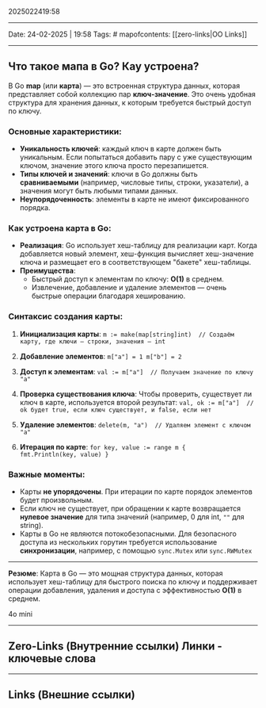 2025022419:58
___
Date: 24-02-2025 | 19:58
Tags: #
mapofcontents: [[zero-links|OO Links]]
___
## Что такое мапа в Go? Кау устроена?

В Go **map** (или **карта**) — это встроенная структура данных, которая представляет собой коллекцию пар **ключ-значение**. Это очень удобная структура для хранения данных, к которым требуется быстрый доступ по ключу.

### Основные характеристики:

- **Уникальность ключей**: каждый ключ в карте должен быть уникальным. Если попытаться добавить пару с уже существующим ключом, значение этого ключа просто перезапишется.
- **Типы ключей и значений**: ключи в Go должны быть **сравниваемыми** (например, числовые типы, строки, указатели), а значения могут быть любыми типами данных.
- **Неупорядоченность**: элементы в карте не имеют фиксированного порядка.

### Как устроена карта в Go:

- **Реализация**: Go использует хеш-таблицу для реализации карт. Когда добавляется новый элемент, хеш-функция вычисляет хеш-значение ключа и размещает его в соответствующем "бакете" хеш-таблицы.
- **Преимущества**:
    - Быстрый доступ к элементам по ключу: **O(1)** в среднем.
    - Извлечение, добавление и удаление элементов — очень быстрые операции благодаря хешированию.

### Синтаксис создания карты:

1. **Инициализация карты**:
    `m := make(map[string]int)  // Создаём карту, где ключи — строки, значения — int`
    
2. **Добавление элементов**:
    `m["a"] = 1 m["b"] = 2`
    
3. **Доступ к элементам**:
    `val := m["a"]  // Получаем значение по ключу "a"`
    
4. **Проверка существования ключа**: Чтобы проверить, существует ли ключ в карте, используется второй результат:
    `val, ok := m["a"]  // ok будет true, если ключ существует, и false, если нет`
    
5. **Удаление элементов**:
    `delete(m, "a")  // Удаляем элемент с ключом "a"`
    
6. **Итерация по карте**:
    `for key, value := range m {     fmt.Println(key, value) }`

### Важные моменты:

- Карты **не упорядочены**. При итерации по карте порядок элементов будет произвольным.
- Если ключ не существует, при обращении к карте возвращается **нулевое значение** для типа значений (например, 0 для int, `""` для string).
- Карты в Go не являются потокобезопасными. Для безопасного доступа из нескольких горутин требуется использование **синхронизации**, например, с помощью `sync.Mutex` или `sync.RWMutex`

---

**Резюме**: Карта в Go — это мощная структура данных, которая использует хеш-таблицу для быстрого поиска по ключу и поддерживает операции добавления, удаления и доступа с эффективностью **O(1)** в среднем.

4o mini

-----
**Zero-Links**  (Внутренние ссылки) Линки - ключевые слова
-

------
**Links** (Внешние ссылки)
-
